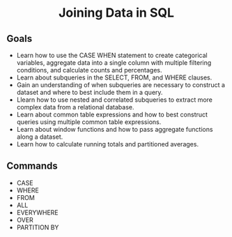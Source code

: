 
<h1 align = "center">Joining Data in SQL</h1>

## Goals
- Learn how to use the CASE WHEN statement to create categorical variables, aggregate data into a single column with multiple filtering conditions, and calculate counts and percentages.
- Learn about subqueries in the SELECT, FROM, and WHERE clauses. 
- Gain an understanding of when subqueries are necessary to construct a dataset and where to best include them in a query.
- Llearn how to use nested and correlated subqueries to extract more complex data from a relational database. 
- Learn about common table expressions and how to best construct queries using multiple common table expressions.
- Learn about window functions and how to pass aggregate functions along a dataset. 
- Learn how to calculate running totals and partitioned averages.

## Commands
- CASE
- WHERE
- FROM
- ALL
- EVERYWHERE
- OVER
- PARTITION BY
